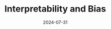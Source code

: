 ---
title: "Interpretability and Bias"
index: 9
date: 2024-07-31
materials:
- topic: "Motivation"
  files:
  - type: "colab"
    url: https://colab.research.google.com/github/C4M-UofT/C4M-UofT.github.io/blob/master/lectures/winter/9_ml_interpretability/9a - Motivation.ipynb
- topic: "Naïve Baselines"
  files:
  - type: "colab"
    url: https://colab.research.google.com/github/C4M-UofT/C4M-UofT.github.io/blob/master/lectures/winter/9_ml_interpretability/9b - Naïve Baselines.ipynb
- topic: "Feature Importance"
  files:
  - type: "colab"
    url: https://colab.research.google.com/github/C4M-UofT/C4M-UofT.github.io/blob/master/lectures/winter/9_ml_interpretability/9c - Feature Importance.ipynb
- topic: "SHAP Values"
  files:
  - type: "colab"
    url: https://colab.research.google.com/github/C4M-UofT/C4M-UofT.github.io/blob/master/lectures/winter/9_ml_interpretability/9d - SHAP Values.ipynb
- topic: "Quantifying Bias"
  files:
  - type: "colab"
    url: https://colab.research.google.com/github/C4M-UofT/C4M-UofT.github.io/blob/master/lectures/winter/9_ml_interpretability/9e - Quantifying Bias.ipynb
assignment:
  text: "HW9"
  due_date: 2024-08-07 7:00 PM
  submission_link: https://q.utoronto.ca/courses/361095/assignments/1291139
  files:
  - type: "colab"
    url: https://colab.research.google.com/github/C4M-UofT/C4M-UofT.github.io/blob/master/homeworks/HW9.ipynb
---